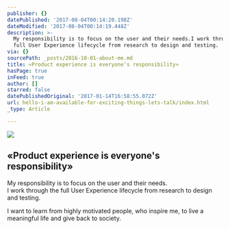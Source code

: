 ```yaml
---
publisher: {}
datePublished: '2017-08-04T00:14:20.198Z'
dateModified: '2017-08-04T00:14:19.448Z'
description: >-
  My responsibility is to focus on the user and their needs.I work through the
  full User Experience lifecycle from research to design and testing.
via: {}
sourcePath: _posts/2016-10-01-about-me.md
title: «Product experience is everyone’s responsibility»
hasPage: true
inFeed: true
author: []
starred: false
datePublishedOriginal: '2017-01-14T16:58:55.072Z'
url: hello-i-am-available-for-exciting-things-lets-talk/index.html
_type: Article

---
```

![](https://the-grid-user-content.s3-us-west-2.amazonaws.com/a94fe407-ab94-4345-9a2e-76bffba115ff.gif)

## «Product experience is everyone's responsibility»

My responsibility is to focus on the user and their needs.  
I work through the full User Experience lifecycle from research to design and testing.

I want to learn from highly motivated people, who inspire me, to live a meaningful life and give back to society.
